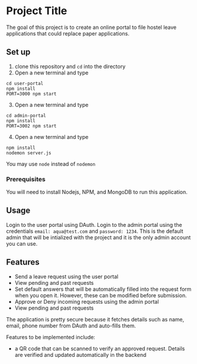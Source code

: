 # Project Title

The goal of this project is to create an online portal to file hostel leave applications that could replace paper applications.


## Set up

1. clone this repository and `cd` into the directory
2. Open a new terminal and type
```
cd user-portal
npm install
PORT=3000 npm start
```
3. Open a new terminal and type
```
cd admin-portal
npm install
PORT=3002 npm start
```
4. Open a new terminal and type 
```
npm install
nodemon server.js
```
You may use `node` instead of `nodemon`

### Prerequisites

You will need to install Nodejs, NPM, and MongoDB to run this application.


## Usage
Login to the user portal using DAuth. Login to the admin portal using the credentials `email: aqua@test.com` and `password: 1234`. This is the default admin that will be intialized with the project and it is the only admin account you can use.

## Features

- Send a leave request using the user portal
- View pending and past requests
- Set default answers that will be automatically filled into the request form when you open it. However, these can be modified before submission.
- Approve or Deny incoming requests using the admin portal
- View pending and past requests

The application is pretty secure because it fetches details such as name, email, phone number from DAuth and auto-fills them.

Features to be implemented include:
- a QR code that can be scanned to verify an approved request. Details are verified and updated automatically in the backend
